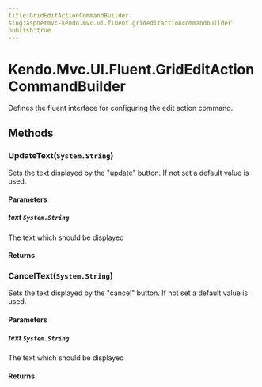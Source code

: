 ```yaml
---
title:GridEditActionCommandBuilder
slug:aspnetmvc-kendo.mvc.ui.fluent.grideditactioncommandbuilder
publish:true
---
```


# Kendo.Mvc.UI.Fluent.GridEditActionCommandBuilder
Defines the fluent interface for configuring the edit action command.



## Methods

### UpdateText(`System.String`)
Sets the text displayed by the "update" button. If not set a default value is used.


#### Parameters

##### text `System.String`
The text which should be displayed



#### Returns




### CancelText(`System.String`)
Sets the text displayed by the "cancel" button. If not set a default value is used.


#### Parameters

##### text `System.String`
The text which should be displayed



#### Returns





